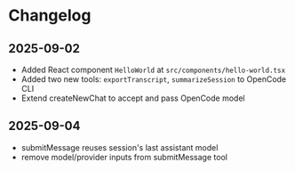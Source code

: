 # Changelog

## 2025-09-02

- Added React component `HelloWorld` at `src/components/hello-world.tsx`
- Added two new tools: `exportTranscript`, `summarizeSession` to OpenCode CLI
- Extend createNewChat to accept and pass OpenCode model

## 2025-09-04

- submitMessage reuses session's last assistant model
- remove model/provider inputs from submitMessage tool
